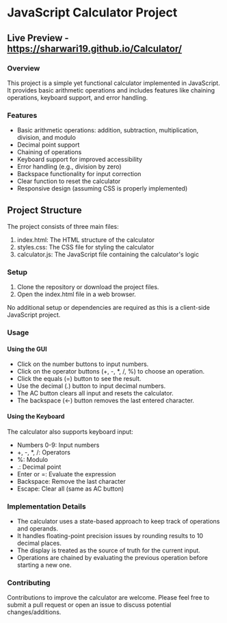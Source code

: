 # JavaScript Calculator Project

## Live Preview - https://sharwari19.github.io/Calculator/

### Overview

This project is a simple yet functional calculator implemented in JavaScript. It provides basic arithmetic operations and includes features like chaining operations, keyboard support, and error handling.

### Features

* Basic arithmetic operations: addition, subtraction, multiplication, division, and modulo
* Decimal point support
* Chaining of operations
* Keyboard support for improved accessibility
* Error handling (e.g., division by zero)
* Backspace functionality for input correction
* Clear function to reset the calculator
* Responsive design (assuming CSS is properly implemented)


## Project Structure

The project consists of three main files:

1. index.html: The HTML structure of the calculator
2. styles.css: The CSS file for styling the calculator
3. calculator.js: The JavaScript file containing the calculator's logic

### Setup

1. Clone the repository or download the project files.
2. Open the index.html file in a web browser.

No additional setup or dependencies are required as this is a client-side JavaScript project.

### Usage

#### Using the GUI

* Click on the number buttons to input numbers.
* Click on the operator buttons (+, -, *, /, %) to choose an operation.
* Click the equals (=) button to see the result.
* Use the decimal (.) button to input decimal numbers.
* The AC button clears all input and resets the calculator.
* The backspace (←) button removes the last entered character.

#### Using the Keyboard

The calculator also supports keyboard input:

* Numbers 0-9: Input numbers
* +, -, *, /: Operators
* %: Modulo
* .: Decimal point
* Enter or =: Evaluate the expression
* Backspace: Remove the last character
* Escape: Clear all (same as AC button)

### Implementation Details

* The calculator uses a state-based approach to keep track of operations and operands.
* It handles floating-point precision issues by rounding results to 10 decimal places.
* The display is treated as the source of truth for the current input.
* Operations are chained by evaluating the previous operation before starting a new one.

### Contributing

Contributions to improve the calculator are welcome. Please feel free to submit a pull request or open an issue to discuss potential changes/additions.

